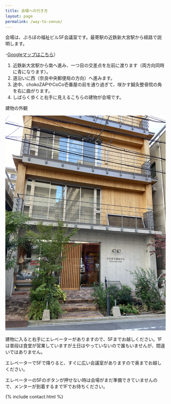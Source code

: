 ```yaml
---
title: 会場への行き方
layout: page
permalink: /way-to-venue/
---		
```

会場は、ぷろぼの福祉ビル5F会議室です。最寄駅の近鉄新大宮駅から経路で説明します。

-[Googleマップはこちら](https://goo.gl/maps/6o8AhhvTSzvU7APi7)）

1. 近鉄新大宮駅から南へ進み、一つ目の交差点を左前に渡ります（両方向同時に青になります）。
1. 道沿いに西（奈良中央郵便局の方向）へ進みます。
1. 途中、chokoZAPやCoCo壱番屋の前を通り過ぎて、咲かす鍼灸整骨院の角を右に曲がります。
1. しばらく歩くと右手に見えるこちらの建物が会場です。

建物の外観

![](/assets/images/venue.png)

建物に入ると右手にエレベーターがありますので、5Fまでお越しください。1Fは普段は食堂が営業していますが土日はやっていないので誰もいませんが、間違いではありません。

エレベーターで5Fで降りると、すぐに広い会議室がありますので奥までお越しください。

エレベーターの5Fのボタンが押せない時は会場がまだ準備できていませんので、メンターが到着するまで1Fでお待ちください。

{% include contact.html %}